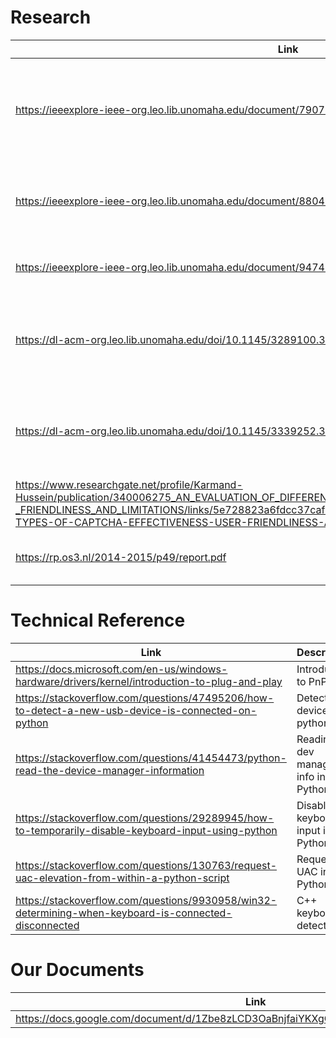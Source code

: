 # Research 
|Link  | Description     | 
|-------------------|------------|
| https://ieeexplore-ieee-org.leo.lib.unomaha.edu/document/7907004 | USBCheckIn: Preventing BadUSB attacks by forcing human-device interaction |
| https://ieeexplore-ieee-org.leo.lib.unomaha.edu/document/8804730 | Spyduino: Arduino as a HID Exploiting the BadUSB Vulnerability |
| https://ieeexplore-ieee-org.leo.lib.unomaha.edu/document/9474274 | BADUSB-C: Revisiting BadUSB with Type-C |
| https://dl-acm-org.leo.lib.unomaha.edu/doi/10.1145/3289100.3289121 | Making Whitelisting-Based Defense Work Against BadUSB | 
| https://dl-acm-org.leo.lib.unomaha.edu/doi/10.1145/3339252.3339268 | Using Context and Provenance to defend against USB-borne attacks |
| https://www.researchgate.net/profile/Karmand-Hussein/publication/340006275_AN_EVALUATION_OF_DIFFERENT_TYPES_OF_CAPTCHA_EFFECTIVENESS_USER-_FRIENDLINESS_AND_LIMITATIONS/links/5e728823a6fdcc37caf62ccf/AN-EVALUATION-OF-DIFFERENT-TYPES-OF-CAPTCHA-EFFECTIVENESS-USER-FRIENDLINESS-AND-LIMITATIONS.pdf | Captcha effectivness |
| https://rp.os3.nl/2014-2015/p49/report.pdf | Feasibility and Deployment of Bad USB | 
# Technical Reference
|Link  | Description     | 
|-------------------|------------|
| https://docs.microsoft.com/en-us/windows-hardware/drivers/kernel/introduction-to-plug-and-play | Introduction to PnP |
| https://stackoverflow.com/questions/47495206/how-to-detect-a-new-usb-device-is-connected-on-python | Detecting devices in python |
| https://stackoverflow.com/questions/41454473/python-read-the-device-manager-information | Reading dev manager info in Python |
| https://stackoverflow.com/questions/29289945/how-to-temporarily-disable-keyboard-input-using-python | Disabling keyboard input in Python | 
| https://stackoverflow.com/questions/130763/request-uac-elevation-from-within-a-python-script | Requesting UAC in Python | 
| https://stackoverflow.com/questions/9930958/win32-determining-when-keyboard-is-connected-disconnected | C++ keyboard detection | 
# Our Documents
|Link  | Description     | 
|-------------------|------------|
| https://docs.google.com/document/d/1Zbe8zLCD3OaBnjfaiYKXgCWYsiPiE7eWLOwFW9y8k8M/edit# | Lit Review |
